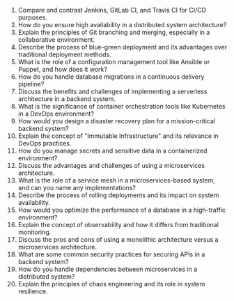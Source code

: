 1. Compare and contrast Jenkins, GitLab CI, and Travis CI for CI/CD purposes.
2. How do you ensure high availability in a distributed system architecture?
3. Explain the principles of Git branching and merging, especially in a collaborative environment.
4. Describe the process of blue-green deployment and its advantages over traditional deployment methods.
5. What is the role of a configuration management tool like Ansible or Puppet, and how does it work?
6. How do you handle database migrations in a continuous delivery pipeline?
7. Discuss the benefits and challenges of implementing a serverless architecture in a backend system.
8. What is the significance of container orchestration tools like Kubernetes in a DevOps environment?
9. How would you design a disaster recovery plan for a mission-critical backend system?
10. Explain the concept of "Immutable Infrastructure" and its relevance in DevOps practices.
11. How do you manage secrets and sensitive data in a containerized environment?
12. Discuss the advantages and challenges of using a microservices architecture.
13. What is the role of a service mesh in a microservices-based system, and can you name any implementations?
14. Describe the process of rolling deployments and its impact on system availability.
15. How would you optimize the performance of a database in a high-traffic environment?
16. Explain the concept of observability and how it differs from traditional monitoring.
17. Discuss the pros and cons of using a monolithic architecture versus a microservices architecture.
18. What are some common security practices for securing APIs in a backend system?
19. How do you handle dependencies between microservices in a distributed system?
20. Explain the principles of chaos engineering and its role in system resilience.